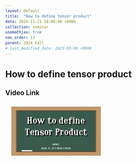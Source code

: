 ```yaml
---
layout: default
title:  "How to define tensor product"
date: 2024-11-21 18:00:00 +0900
collection: seminar
usemathjax: true
nav_order: 13
parent: 2024 Fall
# last_modified_date: 2023-03-06 +0900
---
```

# How to define tensor product
<!-- ## <center> Abstract </center>
Francis Guthrie claimed in 1852 the four color problem. We
proof two essential lemmas and then solve six color problem. We expand
the proof of six color problem into five, four color problem. Kempe
published this proof in 1879. However the flaw was discovered in 1890
by Heawood. Although flawed, Kempe’s idea was used as one of a basic
tool. -->
## Video Link

[![Video Label](pictures/12_tensor.jpg)](https://www.youtube.com/watch?v=nG7xoGljaBw)

<!-- ## PDF Download -->

<!-- <a target='_blank' href='../2024-1/2024-1_download/crime.pdf'>What is Counting? PDF</a> -->